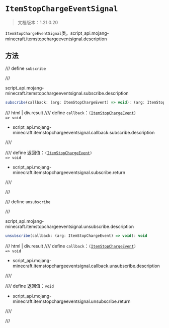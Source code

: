 # `ItemStopChargeEventSignal`

> 文档版本：1.21.0.20

`ItemStopChargeEventSignal`类。script_api.mojang-minecraft.itemstopchargeeventsignal.description

## 方法

/// define
`subscribe`


///

script_api.mojang-minecraft.itemstopchargeeventsignal.subscribe.description

```js
subscribe(callback: (arg: ItemStopChargeEvent) => void): (arg: ItemStopChargeEvent) => void
```

/// html | div.result
//// define
`callback`：<code>(<a href="../itemstopchargeevent/">ItemStopChargeEvent</a>) =&gt; void</code>

- script_api.mojang-minecraft.itemstopchargeeventsignal.callback.subscribe.description


////

//// define
返回值：<code>(<a href="../itemstopchargeevent/">ItemStopChargeEvent</a>) =&gt; void</code>

- script_api.mojang-minecraft.itemstopchargeeventsignal.subscribe.return


////

///


/// define
`unsubscribe`


///

script_api.mojang-minecraft.itemstopchargeeventsignal.unsubscribe.description

```js
unsubscribe(callback: (arg: ItemStopChargeEvent) => void): void
```

/// html | div.result
//// define
`callback`：<code>(<a href="../itemstopchargeevent/">ItemStopChargeEvent</a>) =&gt; void</code>

- script_api.mojang-minecraft.itemstopchargeeventsignal.callback.unsubscribe.description


////

//// define
返回值：`void`

- script_api.mojang-minecraft.itemstopchargeeventsignal.unsubscribe.return


////

///

